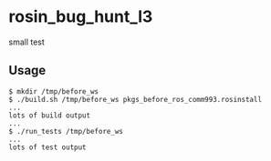 # rosin_bug_hunt_l3
small test


## Usage

```shell
$ mkdir /tmp/before_ws
$ ./build.sh /tmp/before_ws pkgs_before_ros_comm993.rosinstall
...
lots of build output
...
$ ./run_tests /tmp/before_ws
...
lots of test output
```
